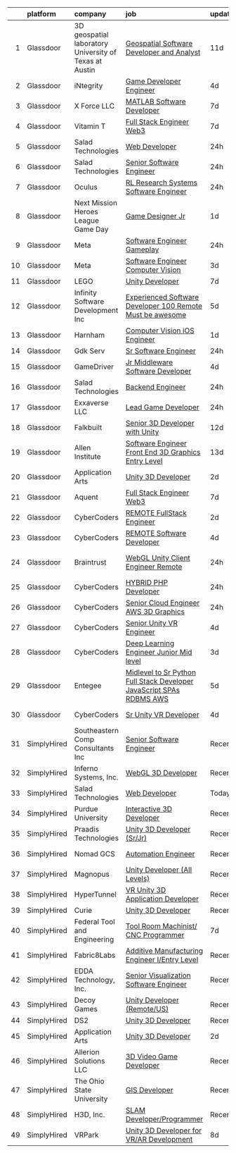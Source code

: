 

|    | platform    | company                                                 | job                                                                                                                                                                                                                                                                                                                                                                                                                                                                                                                                                                                                                                                                                                                                                                                                                                                                                                                                                                                                                                                                                                                                                                                                                                                                                                                                                                                                                                                                                     | update_time   | location           |
|---:|:------------|:--------------------------------------------------------|:----------------------------------------------------------------------------------------------------------------------------------------------------------------------------------------------------------------------------------------------------------------------------------------------------------------------------------------------------------------------------------------------------------------------------------------------------------------------------------------------------------------------------------------------------------------------------------------------------------------------------------------------------------------------------------------------------------------------------------------------------------------------------------------------------------------------------------------------------------------------------------------------------------------------------------------------------------------------------------------------------------------------------------------------------------------------------------------------------------------------------------------------------------------------------------------------------------------------------------------------------------------------------------------------------------------------------------------------------------------------------------------------------------------------------------------------------------------------------------------|:--------------|:-------------------|
|  1 | Glassdoor   | 3D geospatial laboratory  University of Texas at Austin | [Geospatial Software Developer and Analyst](https://www.glassdoor.com/partner/jobListing.htm?pos=128&ao=1136043&s=58&guid=000001835ef75d0198535f8e731269e9&src=GD_JOB_AD&t=SR&vt=w&ea=1&cs=1_87d55236&cb=1663745613464&jobListingId=1008129293721&jrtk=3-0-1gdffena5k25f801-1gdffenaqg2fb800-d2b11dc96444e4e1-)                                                                                                                                                                                                                                                                                                                                                                                                                                                                                                                                                                                                                                                                                                                                                                                                                                                                                                                                                                                                                                                                                                                                                                         | 11d           | Austin, TX         |
|  2 | Glassdoor   | iNtegrity                                               | [Game Developer Engineer](https://www.glassdoor.com/partner/jobListing.htm?pos=108&ao=1110586&s=58&guid=000001835ef75d0198535f8e731269e9&src=GD_JOB_AD&t=SR&vt=w&ea=1&cs=1_e94f850a&cb=1663745613463&jobListingId=1008145873332&cpc=9DC6E4D8324653EE&jrtk=3-0-1gdffena5k25f801-1gdffenaqg2fb800-49c443106c3e012c--6NYlbfkN0C7QpSfatUTTt_pWYjh4fmCixpaZixxEgk6WqG2e9JFSn8PLDX21so4BUVMbM-nBKjmC6IoF58dTff0wYPKbEGY-qRIa4TVxrZEKDCpCNlDFoCckpLj4Xu1bCVcqaisafPJCeJ6Cfh_3B7ETg5KWAKOz0Vhu3tmlT7cFqGqscgEsv5GpRak2BiM-flUD4s9qKSGQSWKd5o_EOsu3qdS6cG_rg_vN5uQcsIRdBCQDVCucGSvJ7Gcd80W2pOSCDlY42spMI0Kb-z2Vcp6T6xRHli8Tu-CzcsXdU4EXOzREYdQ1--I-oWud7iuXALJGAzzRT-EVqtMiSGM6sYIP9iu-m6kNL6IhohARtcjOIWMXuh0FRFYaMYU_isjGrrmjz_dnKX2txMzwYNH9CUi4kCWrVpeTLHd6i9mlxowKwd5uptmxAqsy6qa7qs8APE-DzVGy8G9LfYNVHrJY9VUNrYJWC_sjmEEMHIFjb8QqpAw_vqgXjENk1IVtB9Ka5vztcRWkeT7OXCD-Jno97uAyC-v8OWG)                                                                                                                                                                                                                                                                                                                                                                                                                                                                                                                                                                                                      | 4d            | Las Vegas, NV      |
|  3 | Glassdoor   | X Force  LLC                                            | [MATLAB Software Developer](https://www.glassdoor.com/partner/jobListing.htm?pos=130&ao=1136043&s=58&guid=000001835ef75d0198535f8e731269e9&src=GD_JOB_AD&t=SR&vt=w&ea=1&cs=1_e99b4143&cb=1663745613464&jobListingId=1008137238812&jrtk=3-0-1gdffena5k25f801-1gdffenaqg2fb800-191c330b758c3f4d-)                                                                                                                                                                                                                                                                                                                                                                                                                                                                                                                                                                                                                                                                                                                                                                                                                                                                                                                                                                                                                                                                                                                                                                                         | 7d            | Remote             |
|  4 | Glassdoor   | Vitamin T                                               | [Full Stack Engineer  Web3 ](https://www.glassdoor.com/partner/jobListing.htm?pos=114&ao=1110586&s=58&guid=000001835ef75d0198535f8e731269e9&src=GD_JOB_AD&t=SR&vt=w&cs=1_d717b1bd&cb=1663745613463&jobListingId=1008137628241&cpc=451933188B21919D&jrtk=3-0-1gdffena5k25f801-1gdffenaqg2fb800-58f5e117b1593e47--6NYlbfkN0DMrcEu7yrtATojKJA7cEzGQ3FdRGWLh0CZQInL4ECGI6k5tN82kdM0cJmh4vC7GggYtPqoosLON6Yz-LkM2YJrZGmO7uPx_xjVH5qEMnRq5U3pu-soBAHogBB4d2UoAVMtI76zDJvdqPBqHbR2fEDia-U-nus_IsZL2OB6sKpSd4EkCkL90c6jhN2bn5EzDXEyrHhEJibw1tqAWFUvNxIMKHukXil4XLe6hqWEgMAvjl8XMFPGWe-z_EbWxENL9KWZ5Sl_pPJpvf5IBgtyd2RK2hM2DHSXpiCofqdJjID9-3qUnK-kpfiGpZbfnc_ZsXzIsKkmeBlYuhUDF2YUXB4tsUTsdnPV-lRUSmALc6Uw2f3yNLZmtGn25xgzfvgpOynNInWkqUnwE-pWQ6D9zuZKNs_oMek1TZDwEWOKaqp4mon0w7lryZfKwJjnVqBgNp5CwvXfFIL1Dn6icZBMiaiEwOJzX7X8yjN0OTc05VL8Ttj9KV1kJgXJ)                                                                                                                                                                                                                                                                                                                                                                                                                                                                                                                                                                                                                                        | 7d            | Chicago, IL        |
|  5 | Glassdoor   | Salad Technologies                                      | [Web Developer](https://www.glassdoor.com/partner/jobListing.htm?pos=118&ao=1136043&s=58&guid=000001835ef75d0198535f8e731269e9&src=GD_JOB_AD&t=SR&vt=w&ea=1&cs=1_a066d3ce&cb=1663745613464&jobListingId=1008151289017&jrtk=3-0-1gdffena5k25f801-1gdffenaqg2fb800-544e0ae9f2d9990a-)                                                                                                                                                                                                                                                                                                                                                                                                                                                                                                                                                                                                                                                                                                                                                                                                                                                                                                                                                                                                                                                                                                                                                                                                     | 24h           | Remote             |
|  6 | Glassdoor   | Salad Technologies                                      | [Senior Software Engineer](https://www.glassdoor.com/partner/jobListing.htm?pos=127&ao=1136043&s=58&guid=000001835ef75d0198535f8e731269e9&src=GD_JOB_AD&t=SR&vt=w&ea=1&cs=1_dcf4b175&cb=1663745613464&jobListingId=1008151324941&jrtk=3-0-1gdffena5k25f801-1gdffenaqg2fb800-3c13b60af5465d45-)                                                                                                                                                                                                                                                                                                                                                                                                                                                                                                                                                                                                                                                                                                                                                                                                                                                                                                                                                                                                                                                                                                                                                                                          | 24h           | Remote             |
|  7 | Glassdoor   | Oculus                                                  | [RL Research Systems Software Engineer](https://www.glassdoor.com/partner/jobListing.htm?pos=105&ao=1110586&s=58&guid=000001835ef75d0198535f8e731269e9&src=GD_JOB_AD&t=SR&vt=w&cs=1_261796b9&cb=1663745613462&jobListingId=1008151547033&cpc=9DC6E4D8324653EE&jrtk=3-0-1gdffena5k25f801-1gdffenaqg2fb800-748a78aae6012dbf--6NYlbfkN0DYl4UJW4r1Vl7FEn6T9F-rD9lpC-0oMJVSiWjK_MGUd8e8cHXcpv6KPyjLHZEfqkV_UTA_Y_Gg385BNF6fmx1PrwtuBgT-7T_AXHyitSryOH1tWnyQlXKWWXQE67FZo1onpxkv3_G6DHGD0SPNdv1LCQ4NhVEMHJ62OHK7fhuQYClX5KBcdAYht45wM2u9ymm6gQqi2mCMevwB1L5N853f3puUsJuEYVI8ClY9Fd1Bjc5ESrWnutPNnbV0pR63ZWq1l0IbCSw81jgZRlZo3Gw35m2wfGR4wdutUSHEUgKFar7eHIyrHgfRgU-ySnpikH1cKYnhUseVWunSykLvUY_QXDPF2JQ2uCKzN5X01lUTyMdYRO4ohX3CnI4pcgPgBTKKMnCSu5rzv0Mb-sFIhmoBJDqjUYRKOZ9NrevdMyzEiaGYePZ-iytEY8u_BF27s3LucAguGTX1lvbASVcSlvN5O7357nhsBfebdmkb1FlrIeSIPla50R399LUgmL-EQx_fxzijQH1f6eokXpqhzL0Ce2UNdPkLuZMtxxFsHAN68N4sKXy4bws1S4bVxzWy3x9IRJmbkz4ksBsnaSDStwPeLHs8W67VlLvS2crVzOLyIfq1NUZiMMiaGzaOqykCBNjljVdvUyqXjH1fPEQ0mefxGQjET_6mBBT0w2EgG-bAlGWLwC6JUD47O9YaWfiZNaQfrx7145S7SM9g1_o3-78knqGmNTlLxDqYlIh2019DcVzGc_TEtyoWa4GZZOAQVVjCfbfx_Zten6u_HEqeYNY3yWIXi1xLJpl_5QRPge4oZl70tCgQCI39jnzdwwm6L6TTcL68j1Rjz04AyeFlDVq8PClQZEDoXdrTmyQx2toA_jUm76_nLPkUZEWbus4IK4idXg1YyZRc7dF0vRTMs9L2UKWQxi4BRl6KkbJSTSafgzcFmdvrw4yNXZO4_PNLtQw64T-lvvWRBYQ2RW85ObILTDLKz72RsEG_wp0xdRvp67GAuhXLdaq08tJLfO8mQJNUQKUh_Z9yiy6F1vIEntKc64eTS_onO5fKDlhL5zoT1TokfSJDM75AL3Fshn-UHgguqOvAORO-lA%3D%3D) | 24h           | Redmond, WA        |
|  8 | Glassdoor   | Next Mission   Heroes League Game Day                   | [Game Designer Jr ](https://www.glassdoor.com/partner/jobListing.htm?pos=129&ao=1136043&s=58&guid=000001835ef75d0198535f8e731269e9&src=GD_JOB_AD&t=SR&vt=w&ea=1&cs=1_14f99607&cb=1663745613464&jobListingId=1008149070157&jrtk=3-0-1gdffena5k25f801-1gdffenaqg2fb800-177ccc0c9d5b6d59-)                                                                                                                                                                                                                                                                                                                                                                                                                                                                                                                                                                                                                                                                                                                                                                                                                                                                                                                                                                                                                                                                                                                                                                                                 | 1d            | Salt Lake City, UT |
|  9 | Glassdoor   | Meta                                                    | [Software Engineer   Gameplay](https://www.glassdoor.com/partner/jobListing.htm?pos=103&ao=1110586&s=58&guid=000001835ef75d0198535f8e731269e9&src=GD_JOB_AD&t=SR&vt=w&cs=1_8518bb8d&cb=1663745613462&jobListingId=1008150334572&cpc=1FDE87803EF93CD3&jrtk=3-0-1gdffena5k25f801-1gdffenaqg2fb800-3e357fc249b5054e--6NYlbfkN0DYl4UJW4r1Vl7FEn6T9F-rD9lpC-0oMJVSiWjK_MGUd8e8cHXcpv6KPyjLHZEfqkX-cYMLEwoKO_lN1virRoUXLtoDS01yM30QqKyXwKNVUFxFu6gY9cfH6tnd0LfEbe7zsG6qk8VqjdKUoXLDY5q4rY6KKoL4YgPE_XdhLhuO3YQLEBdQEdvggb416gAUrNk7HshvNUWcCxZkaqS1rdMOBhaZR0DPQcq-EnFNLcQYSUw95HI9LOTXAyrut9HynwF_fU6WKcg_HUEyk6LHdgH5C265YjwUpTW3ozD_9DEUaWEVyObVC5JLqDO9Cnj_iSxG9hkX03Wu2mHYmqrvJlxNmqZcgox7e3B1iI5zlQY01gyLnrHGBAoHzXnduTPTD4UYflo7AKbjIxT8ImxkoQXSD8Qrq5TkVCh5T1FHfPhQqwN-xi8XCC4sJRSxSWLYJMTjBqF1QMHnNPTGF5DwGGPXDcJepk2hLpNam47UqYknB3iWjom5bQ6H2rwneeHOr5zhZOFCLyceFhrL6r5LCHjZT5ZRXudzgvq0-WrhEneJTJ3q3GYftGhL8ZPiS6Z22oq_oKWKFtPzjCmMXC068wzbr_i8kbal4EbiMZDw0mFh0-NY8TkdG0akPDU7iK3w2UsxsBHEsWKa5aiNtU1rAjCctSeTgb4QCRVdliv9iBvFrWdACpkx-9sV48tMIPro4AEYNIjTKzF3EL9pfYJLGssdhFRxYuttRls4HETO29SyNYZ0i2AtXFSIQvhIMbDlHFFwAKHzjThEYm2VpLHejFaTD0K4CSMcjD203sQX-5bHxlDxyvF5VkWG4s_zGd7pJNihXlfbjznanrEmi4_2TcV8IaOfaq1b2O6Jhhts4d554ZCEj9XPpzYGEJZvbgiHjsdD96zqn9XIEn9z5ParIQTTOZxixrqNWjCttcA8QNPqAZZ_ig6spzBHJdn0LquZFmi5QIK534Jy2e6FEMu_tFiXufeT58pUwtGcbqTohaNFbwja9m2TimMruc76XGxsrTT3k8dP7mp2-ES9zUenC3vzQ3af1ZcOCsv25sEGd21tFZQQQKNJ24OjtnRKjQSGJPRWl-fyfszCMg%3D%3D)          | 24h           | Bellevue, WA       |
| 10 | Glassdoor   | Meta                                                    | [Software Engineer  Computer Vision](https://www.glassdoor.com/partner/jobListing.htm?pos=104&ao=1110586&s=58&guid=000001835ef75d0198535f8e731269e9&src=GD_JOB_AD&t=SR&vt=w&cs=1_20d07dec&cb=1663745613462&jobListingId=1008146626882&cpc=444700D72F2ECBCE&jrtk=3-0-1gdffena5k25f801-1gdffenaqg2fb800-e137b36b27373714--6NYlbfkN0DYl4UJW4r1Vl7FEn6T9F-rD9lpC-0oMJVSiWjK_MGUd8e8cHXcpv6KPyjLHZEfqkVQyaynndbu6oBogF2qdHNED4pb8YPIBYSqw9zMaV3t0RGilMC36fkIXWV7OM_hhJNvqQkOufF6lY2LSj3xu0vxMFDnAJi_mku9PaI92zwQOxDU06oxNizZBSNOp2t49w6r_Ee2o3e77f75rcaXCeZ-cRK0b0kwYASJT0w6p71c0ZLjiaBqYZg7rCEWD9zs5PISUAdqMwkIkDWtHG3LEEodxJZYbZN070hFp92rPnEa3-IJWDAw_8hz6Hr15TEIYRUcVBbjwtjF0t9vi63FYQwVGCsCUziEIO1dTUCTD2jd9Xd3Vg_-g_p1gsye1jQsDfv2r9piOUfBp9oRXVQJDIMzsVvlymXst-gPK0kGuoUsvzYWXDXtXGX4qz7VALzVLkFkni2tjCHZrELUO7Odolgy7LSuM7TkFUw-EL4k0FbMlCc0eIW5JoCaJkqMWIxgIZrxP2aNS1js5H1Wop1SHjBOYrXKrBXNi5FPf7zZnDj9RNy8IrDy4eSs7TQI-2J-f0nAV9dyiga1rfnn_fT0Tv3UIQGK-wdqSBJ_Kq9M9Ti3zcd2hz0b52r-0j3W67CAs9-0pq88MIud_zbqxTgSZbFelB0aVzV8BdFDNIuvVHCgzfuD9i7D8_DdG1YY0L1ZalrXast1GtQ3U8G_wqUVzJwqG4f2WC6tNk7cqdjcBMvGxBXRY3q860ag2rEAsdKLIg9Cy_OFmqaBH8qGMbzAcK9J2J2jXjZLzcrs06u9Bi6UvuIvyPImSdFTlvoVOTPAFtYY6xNFjlADhFh53F-bCLEV3D7cuxhBcvz-h5WQtyjAeQFFSkjBnSVM8URvKtMsoEsvIFlLikDyLR90L4JvwhyCvJ6HmTlcYeI0ecnlqd9PM-jQCQG7hLK9X3AP8e6AzDMLlFHP9ZsYPdRkotP2Tra5BRRFIwWQ9pvwZwdZ-fAktf6XgUipV5UrPeFCdVJxd_-VlAYHuWO7JaaqhlaTX0dxikoWYiFjoF2t01jnCWYG86PmZGiS6W2PY44Sl1S7zfb-ywm4ok3RWQ%3D%3D)    | 3d            | Redmond, WA        |
| 11 | Glassdoor   | LEGO                                                    | [Unity Developer](https://www.glassdoor.com/partner/jobListing.htm?pos=121&ao=1136043&s=58&guid=000001835ef75d0198535f8e731269e9&src=GD_JOB_AD&t=SR&vt=w&cs=1_dd3e6241&cb=1663745613464&jobListingId=1008137808602&jrtk=3-0-1gdffena5k25f801-1gdffenaqg2fb800-660576d780ede973-)                                                                                                                                                                                                                                                                                                                                                                                                                                                                                                                                                                                                                                                                                                                                                                                                                                                                                                                                                                                                                                                                                                                                                                                                        | 7d            | Irvine, CA         |
| 12 | Glassdoor   | Infinity Software Development  Inc                      | [Experienced Software Developer 100  Remote Must be awesome ](https://www.glassdoor.com/partner/jobListing.htm?pos=101&ao=1110586&s=58&guid=000001835ef75d0198535f8e731269e9&src=GD_JOB_AD&t=SR&vt=w&ea=1&cs=1_62ae52e5&cb=1663745613462&jobListingId=1008142203184&cpc=F7A2269C793D5877&jrtk=3-0-1gdffena5k25f801-1gdffenaqg2fb800-c2662f3580b3026f--6NYlbfkN0DXKDYI_yepg0NlIxbNRNpLYk6-xAUlLi5O8UrMeMQSh_IFDagjIe2h564jAe78WrENS63JURdK2s8_vVnhL1GuKPnvrGb3aePOdt0EYUfhx2tUnm99kJAPhHxsl7JA3kX2M0sMR_LkDnnlnqHibMn237VZ45admLPFZt_B4D0q1WSyEFfCq4KbrIfc2gGyPfn3fgKZjPKOTGnrHm43NuLYgMPZFkfnzCFpvDeSK6t18mKorm2LXwLjxD4dAHqRDMTZ-rMgx9zdEwUcm-6-PjlyyDIdkRTeouh-ANl0B15D_jQEnxGI4zoNciJaGFYGQOcvhYGjoIzpHWhhvmdGdQzMkeJ-gXaTAKj8RWM4u6W_G47BAJVNqKvgG0zN9Cnzo1WfLDhipH8G8hoXo_heADHiol-1r4MvTk4jdu14JJH95BWZGsXCJRLm4OW-mnGAgS53W1xEsHIeNP9pyOHGvJumDK2PZRVzeiFvbuyzYNZzAGWXx2YZ8R5asu5tIvS2esb7SmrrMCu02wwpL9bIE_CGXU_iyE5otoxJbZ5agR1vwHoG7_OkdQ1ls__ZsHXhjo8%3D)                                                                                                                                                                                                                                                                                                                                                                                                                                                                                                                    | 5d            | Remote             |
| 13 | Glassdoor   | Harnham                                                 | [Computer Vision   iOS Engineer](https://www.glassdoor.com/partner/jobListing.htm?pos=117&ao=1110586&s=58&guid=000001835ef75d0198535f8e731269e9&src=GD_JOB_AD&t=SR&vt=w&ea=1&cs=1_86349e4b&cb=1663745613464&jobListingId=1008149041196&cpc=3BA4CE39D5B5DEF5&jrtk=3-0-1gdffena5k25f801-1gdffenaqg2fb800-19cc6b9d5d108129--6NYlbfkN0ARICpNo1DhGqfodICOss3ZS6QdhS5AHh5hrs_CHOPYq4BHZ-NWbK_G2I-30mX4efKPGV-Nt4V8MuKzHh30lgUxtINTyS4VIzeFwKOrmqgfc1RnxhNyg1zmZLn1m2OEI6g5EuZpA4EwHT5wK5cMe8687QZZkKh18parWXC30yvaszSQcZH6mBmjXrA23NvlZ9PswIxC-eFV-qV6DCHKox3Te7vm615za89XY9DBdPbHWBJnTUheZgbgi1pg5e07yFVfauH9ZqVskyNRftF62ZEQZTLfwftgcBAzTc26FOeKQV9lTfOSZeujhI5Rpi0PvHUuFvMQulwsulD7j20NFN7g9hSjzyB54P7rylQXXbjik39rK8uOp9nktrNkkMCh2pMZ5LnNViPhu23-X_0j4bzFi9D8TH_IYOdRT3-R3n4FcYS5y4ITPwf11u_BtPxgHIj3nPnn44aNodgXjFX5K9bMdwAvnfL-a_yt58cB-z4ux7CD3ieqkeOmP7c8VLGP0iwRyNWu_mJX0nVS1IsJtvR0Lge-j88EeitAXb8SrKl0_1P0RDVjSASvSXYV__XZ6wD1BzNTNsO-kT7uMvZ23sGu11yuwRp_HOithYJ_03lIy38Suqj0gyi8GDv2UCmk5qQ6gY79Jryf3y9rX_fwmk5lX3855o5VW7_UCyKUX-Pdyw%3D%3D)                                                                                                                                                                                                                                                                                                                                                                                                                                   | 1d            | New York, NY       |
| 14 | Glassdoor   | Gdk Serv                                                | [Sr  Software Engineer](https://www.glassdoor.com/partner/jobListing.htm?pos=122&ao=1136043&s=58&guid=000001835ef75d0198535f8e731269e9&src=GD_JOB_AD&t=SR&vt=w&ea=1&cs=1_a7817d52&cb=1663745613464&jobListingId=1008150939610&jrtk=3-0-1gdffena5k25f801-1gdffenaqg2fb800-4d1e69dce1aac254-)                                                                                                                                                                                                                                                                                                                                                                                                                                                                                                                                                                                                                                                                                                                                                                                                                                                                                                                                                                                                                                                                                                                                                                                             | 24h           | Remote             |
| 15 | Glassdoor   | GameDriver                                              | [Jr  Middleware Software Developer](https://www.glassdoor.com/partner/jobListing.htm?pos=126&ao=1136043&s=58&guid=000001835ef75d0198535f8e731269e9&src=GD_JOB_AD&t=SR&vt=w&ea=1&cs=1_32d7be98&cb=1663745613464&jobListingId=1008145078005&jrtk=3-0-1gdffena5k25f801-1gdffenaqg2fb800-29a5dff4d5e5cdee-)                                                                                                                                                                                                                                                                                                                                                                                                                                                                                                                                                                                                                                                                                                                                                                                                                                                                                                                                                                                                                                                                                                                                                                                 | 4d            | Remote             |
| 16 | Glassdoor   | Salad Technologies                                      | [Backend Engineer](https://www.glassdoor.com/partner/jobListing.htm?pos=120&ao=1136043&s=58&guid=000001835ef75d0198535f8e731269e9&src=GD_JOB_AD&t=SR&vt=w&ea=1&cs=1_b24bc18b&cb=1663745613464&jobListingId=1008151296955&jrtk=3-0-1gdffena5k25f801-1gdffenaqg2fb800-448d106b2d492277-)                                                                                                                                                                                                                                                                                                                                                                                                                                                                                                                                                                                                                                                                                                                                                                                                                                                                                                                                                                                                                                                                                                                                                                                                  | 24h           | Remote             |
| 17 | Glassdoor   | Exxaverse LLC                                           | [Lead Game Developer](https://www.glassdoor.com/partner/jobListing.htm?pos=125&ao=1136043&s=58&guid=000001835ef75d0198535f8e731269e9&src=GD_JOB_AD&t=SR&vt=w&ea=1&cs=1_d56baf60&cb=1663745613464&jobListingId=1008151495989&jrtk=3-0-1gdffena5k25f801-1gdffenaqg2fb800-4d133756c5350c88-)                                                                                                                                                                                                                                                                                                                                                                                                                                                                                                                                                                                                                                                                                                                                                                                                                                                                                                                                                                                                                                                                                                                                                                                               | 24h           | Remote             |
| 18 | Glassdoor   | Falkbuilt                                               | [Senior 3D Developer with Unity](https://www.glassdoor.com/partner/jobListing.htm?pos=102&ao=1110586&s=58&guid=000001835ef75d0198535f8e731269e9&src=GD_JOB_AD&t=SR&vt=w&ea=1&cs=1_cbdc535c&cb=1663745613462&jobListingId=1008126825583&cpc=BA15C3E50D27FFE8&jrtk=3-0-1gdffena5k25f801-1gdffenaqg2fb800-ab5be9727771af57--6NYlbfkN0DQqplsDkfFSnxnGa5ea72jBVVYzNJeO-C3sXv1ec02dIwVTRMXkoow88mCOYebokBaeJkBuaNx0oN1DZKyDKdmWUNsBZUY5NzdyiLm0R2tXUgoXIwvrehBuOe2RJgWSqhMjGIs7r8M8e0hrCD7lTEN7Q2cZ55k_uM4IAF8OA4jvgoNiWD1_Dq9kysLc3t2tZkcbtwQhPWCToyU3sH3xelT9QnCzaj07kJbLZ1JKKM_3f0SXakS5ymX_eQQg4ROytwJ1LPIrWcITVIteHfjTsMTgwnpJyTf71VfUKvyRtuPmXCWvA9FjyaCAlVlmFe_prxG85HZ6eGY3M22706lLKP99BmyrFpXI-w7Ttp3rKLpPkeosztF6yFMKmkr7Fz_s4Dii_M6qapE3Ix8IjEt0robohMAoNzNh4nnypOzZIy0Ko90k0VJ1myh1u1wVB9WsN_4BDVUttce-GaZpCI0lx6pgLR4ExfuENPa82vR5Oz7x5TB19_XWxCqhBBO25jwGxgVMHBjcOEVow%3D%3D)                                                                                                                                                                                                                                                                                                                                                                                                                                                                                                                                                                                                   | 12d           | Remote             |
| 19 | Glassdoor   | Allen Institute                                         | [Software Engineer Front End   3D Graphics  Entry Level](https://www.glassdoor.com/partner/jobListing.htm?pos=123&ao=1136043&s=58&guid=000001835ef75d0198535f8e731269e9&src=GD_JOB_AD&t=SR&vt=w&ea=1&cs=1_802931fe&cb=1663745613464&jobListingId=1008124239711&jrtk=3-0-1gdffena5k25f801-1gdffenaqg2fb800-569bdf05e16fe674-)                                                                                                                                                                                                                                                                                                                                                                                                                                                                                                                                                                                                                                                                                                                                                                                                                                                                                                                                                                                                                                                                                                                                                            | 13d           | Seattle, WA        |
| 20 | Glassdoor   | Application Arts                                        | [Unity 3D Developer](https://www.glassdoor.com/partner/jobListing.htm?pos=119&ao=1136043&s=58&guid=000001835ef75d0198535f8e731269e9&src=GD_JOB_AD&t=SR&vt=w&cs=1_4b109edd&cb=1663745613464&jobListingId=1008148200696&jrtk=3-0-1gdffena5k25f801-1gdffenaqg2fb800-702106af31a5d4c4-)                                                                                                                                                                                                                                                                                                                                                                                                                                                                                                                                                                                                                                                                                                                                                                                                                                                                                                                                                                                                                                                                                                                                                                                                     | 2d            | Frisco, TX         |
| 21 | Glassdoor   | Aquent                                                  | [Full Stack Engineer  Web3 ](https://www.glassdoor.com/partner/jobListing.htm?pos=115&ao=1110586&s=58&guid=000001835ef75d0198535f8e731269e9&src=GD_JOB_AD&t=SR&vt=w&cs=1_581648b7&cb=1663745613463&jobListingId=1008137701806&cpc=9908D8D4413DBB8A&jrtk=3-0-1gdffena5k25f801-1gdffenaqg2fb800-31ebadef061d3c22--6NYlbfkN0DMrcEu7yrtATojKJA7cEzGQ3FdRGWLh0CZQInL4ECGI9gD0Wolx9R2v-Aex0-GK076c00HOrSO4rCBzD-MI7otVVV5-S79F-VZwjf_puOXdf5auxOXOe1LvogrVYrQhY1_VeRxyWBMr_xzeW4v3QyEpZE_qwP69LKHx6xBmzHG7a_mk9CMi8NqA7Y2mNsBGa7IMK_MmvnfmqwpCoLbYXQfqwe8397h59blhIgOnMeEj1slamRDDBojl6xDL3bguQVv1zVTy41ADW25ubzvvEUNqcwX6wdhfoenCTv8a-RIkAI8lcvIIcq-zq2cG40GlbblEZTF6kDnsBEcuyGDk5gwjX2xhY9IOPHUJqfWHasiP9Z9-eze8LNgPplt0hFoG6Ca-9p7LzUEBDfKleutK8oucd5v8366csdQ6kMvZhttD2cjDYh0EHr6TEaloVBzkOJXF4Dndnhkbw%3D%3D)                                                                                                                                                                                                                                                                                                                                                                                                                                                                                                                                                                                                                                                                            | 7d            | Chicago, IL        |
| 22 | Glassdoor   | CyberCoders                                             | [REMOTE FullStack Engineer](https://www.glassdoor.com/partner/jobListing.htm?pos=106&ao=1110586&s=58&guid=000001835ef75d0198535f8e731269e9&src=GD_JOB_AD&t=SR&vt=w&ea=1&cs=1_222bb6be&cb=1663745613463&jobListingId=1008147801912&cpc=F4EED0218A761C36&jrtk=3-0-1gdffena5k25f801-1gdffenaqg2fb800-318174bfc070c7d8--6NYlbfkN0CpFJQzrgRR8WqXWK1qKKEqALWJw739KlKqr2H-MSI4eoBlI4EFrmor2FYZMP3muM1IeSMtQn4FAw8km0205BFH2_FYfDMUXFZZrFt6eOUBLbVAF6O1tReOFgSefvd3EP6yaKY508QjKTJaJE5CiUryiQNsKw0JExbYH5-GECcPu9XrmWEZM-h2pV5mF218fPXbyMFwzuiV3RhJ5D8Z8yUR3E5sDQ1xI_OAOIf3pFCJkkvknM1NxN9Vgs4izmcmSxvb52aYe-geG7wEb-hrvHrytuDnKX2IWYAs2IJ_hWSNxq4BLgozsj-sV0vRjxupbf2HCE4MuBlpWoE42RQFlX6dhYUh2FtdFJ6j426szmDmLWT-L1vHxf51c5_2DbnPDlgrrnZ0nTbyyooW92wQ7SqMo5CoYkRRw2IHOjfFDPz5mj51tnwzHAu_igWNvi2n9PJzhp395bTOU6GwFWriLpEoPvBx9eLCH9I_jg2KHZpGuPF_XVrkJ96gEQi8D8I6dDg8PdecUefSPzJTJyI7hjuAf760KU_mlkxmjP06Bulh5IEFuiCfEwmYykSBBN2Q0dW8gFkxfhyimGSi0nhh5p1dVczsQ1OdhR4cHo_B80DIoYXHGbm8fjRiEcVVTIUVsgGgq_PXteOTMweiCh1nqgVCOZSNRMpgdqbUqBWEv7EiX7jMq3WHO8gZMx0pATPUzgHjoWR_xVDy3JTLSgHqOkLUDMjGkRhbgOK5ZW9OptjU1aTLN-IEZknhhaydss_7OIcZH0J6NZLnOjbDKs8o8Cpt12IfDVgLNP0i-OzjY6eyXBRh5O4EuvfHBrlsmgHfgwQ-mZbX9p-ubL83N2Lqr3n7nlChHpXmJEclOBsjXqT9_DAvcag_4HLLOFRFr04ttMip5R-0wlNK5lyiJzhucdi8vP5t49IxtiOMFbtCXqKe6N3-hX9rareJ8JLb9hEnotrnFKRpJn6rzmah-11ZIzBJG2Ep2cjxAznPm6W9Fdqtwd1l5IBxzLFrSWqQNFI48W9W9OgYB3do8Q%3D%3D)                                                                        | 2d            | Denver, CO         |
| 23 | Glassdoor   | CyberCoders                                             | [REMOTE Software Developer](https://www.glassdoor.com/partner/jobListing.htm?pos=107&ao=1110586&s=58&guid=000001835ef75d0198535f8e731269e9&src=GD_JOB_AD&t=SR&vt=w&ea=1&cs=1_961b486f&cb=1663745613462&jobListingId=1008146012447&cpc=47CFDC01B3F81FAC&jrtk=3-0-1gdffena5k25f801-1gdffenaqg2fb800-6ad246ee623aff3a--6NYlbfkN0CpFJQzrgRR8WqXWK1qKKEqALWJw739KlKqr2H-MSI4eoBlI4EFrmor2FYZMP3muM0tqmUw6C3hYFfjJIgbEHWYdXVznwtrRwh0-o7W4xnwXuk5R6lGOaSwaSfWQkjlJUWi-g3mh1M6eBEUwYumcKQZbN3sggbJtYV6NwTLneawT6uVl4oF72LBvfMNdNFNIsoQVslPXUI7_AmZKRgbH9d9IJDzvYmCk7xKgUZHC96t8BQlRBfsH2n7GRvufSmiSKr0nYzZS9rW99BWXrr2D6SxGrQu7sVAz5f5OoaVPyu0cowbxGZiD3kk0-wkqwwXASCchTFgy8Fi4MzDyRxTgjSjjxAE0UK1grVXXEbwgh2t4hPGvSpjChKkRIlhApWmQxurUFqdoKhCA9-fgsBt3j8NDg0VGN8Duu4O_arvVEVOKyy3zNT8Ad-J9RZkNK3twxzWvXM-A8wJ0g7HSKArjHKwczunHqQR9ZdxpXAj28F4-mSGBuvURKhRPm8MwbM44-Sa-aDUeXiie__0guQQrOoglbQZvGvYKVlCDQQs6q25QEgU_ekNab7OYA-EoGVzVDOrsggeWWNMsvqmk37ACYNnfSWz2nDFjnK6G15HF0G2L6n_HVRgR2JU06_Cx5mO4DltFUwORVJ1QhmmCGrwAorB9hp2WNi4fl04scI5BmGPhpoNvW1fJOZSjUmbfm5iDUYeubDSBHOIgRGScbGfsr2zLdYThgHwhcSpvyv6vlqt3cCM01VF_kSeDC50r7b2uyVUmh2Ih37bUMZA6uVqsHRS3BcIzmSWcnup63XfLPLdNpxHvdjqZ5nVZKwnNJGi7O7UCAucCcxCPypDiMk--bdGGQKVLqiG_QyP9vjuXgwGGX56oiF_W3EDN_jT1M0XqjC0MQllWI_nltnlpyvzDGkFK6dZDYvATm2qqswaZKH_WlrAwhy16jVsP4vHtSRPDyv5rrHhYNeZZWlMCjIFgt4hBzh_-0pRrgUg0i-F5PftW47_r-Hld8bd9Z-pIxEbxFBH8PJRZoD77w%3D%3D)                                                                        | 4d            | Tampa, FL          |
| 24 | Glassdoor   | Braintrust                                              | [WebGL Unity Client Engineer  Remote ](https://www.glassdoor.com/partner/jobListing.htm?pos=124&ao=1136043&s=58&guid=000001835ef75d0198535f8e731269e9&src=GD_JOB_AD&t=SR&vt=w&cs=1_f865f833&cb=1663745613464&jobListingId=1008151814079&jrtk=3-0-1gdffena5k25f801-1gdffenaqg2fb800-830c3429f8ce793e-)                                                                                                                                                                                                                                                                                                                                                                                                                                                                                                                                                                                                                                                                                                                                                                                                                                                                                                                                                                                                                                                                                                                                                                                   | 24h           | San Francisco, CA  |
| 25 | Glassdoor   | CyberCoders                                             | [HYBRID PHP Developer](https://www.glassdoor.com/partner/jobListing.htm?pos=111&ao=1110586&s=58&guid=000001835ef75d0198535f8e731269e9&src=GD_JOB_AD&t=SR&vt=w&ea=1&cs=1_c5c3a561&cb=1663745613463&jobListingId=1008152464525&cpc=FB7E4A1762AE5BEC&jrtk=3-0-1gdffena5k25f801-1gdffenaqg2fb800-e58ef9e74f2b6eb8--6NYlbfkN0CpFJQzrgRR8WqXWK1qKKEqALWJw739KlKqr2H-MSI4eoBlI4EFrmor2FYZMP3muM3oVLaOs4f3sHMGuyFQW2wNOvomGIeThIPV1z0PFQKwrrORvXODoDD9_mtlIC30A-GhIuqd_lKlttUAXKCNOXpwgiIOUINnVxV76WDfmjp9i2c6yewPAasuVTGezkfsfUBa_75no_x_dG4lfrkQ0svxFH9iCwY1_mw7HrCiA59d3zN6046l5UEkQ4M9raC7y7eXj3k2Lx-DSJRd7F1cjhY72s3J1AkqnSi6_2zYL3_6eI-9trEKkb37OQkMNvg9pSy3chtImoXRY0SAN5wZZ_8N-GEL91Kh85c0oGwPyefY7noNVyf7ae-Wr5rzCKDbwNkrVjSy--HxKX2M2XARYQM0vIDxslRU0NgxmqnK1DyK5FgRE_uYH7JkJ9zcwz3U5vNH6pQrqGoq5ragj56KlFXEDYxntHYqR9_KNnIZxbg33Q4I6uCQL6pzajkIdYflYVGy6pkuN5Dw_Lq7tzl4Zf2Inm5o7ZF8xh1F5OimYsnrngmF4wxFLmp2I2XG9Jl7g3H54xs4vPx1qJRI8Xh6YttUYxIKUkpeME2ucxRU9VPIuUXWkArqUU2WjNNhkoWRdw71dZXLqKvy31wMD8T234S5YIi2ugWV2Voed76DkUoyJC0jhzgxww4p1sHo6PtHOr2gowBXiW_fx6xDf8mft-1VgEgHakcCIn5Btt9YR1p3TbIEWtMDCSDTYVH7Wl8WlDol-tNVS9fmo9Nucdr6y8SInA3fHSTt3v2ulAwwzGky13z4Nzc-uprQ4CpgBLLeqOFxT_GVv358Z1NrA1Y6UYhxyeo_897jDs4DxRrNeDp8amn3VQXzCEXFA6qxYXRrvN-JhIzIz6zIMwzbViTj9V-TfmlwONrQy4JIIO75of4hVDTxkIoRPMKy1Mm0Krocdz_lZMzZqCip6zTDKElFXqQtgIiSlsrm7egHsAMra6aPfMNuiqC8R8TA)                                                                                                         | 24h           | Cincinnati, OH     |
| 26 | Glassdoor   | CyberCoders                                             | [Senior Cloud Engineer   AWS  3D Graphics](https://www.glassdoor.com/partner/jobListing.htm?pos=112&ao=1110586&s=58&guid=000001835ef75d0198535f8e731269e9&src=GD_JOB_AD&t=SR&vt=w&ea=1&cs=1_fe21bec1&cb=1663745613463&jobListingId=1008152465183&cpc=F4EED0218A761C36&jrtk=3-0-1gdffena5k25f801-1gdffenaqg2fb800-7bf0d62488901200--6NYlbfkN0CpFJQzrgRR8WqXWK1qKKEqALWJw739KlKqr2H-MSI4eoBlI4EFrmor2FYZMP3muM3oVLaOs4f3sIDywtifmvE3Ft6fx4z8HwaB6rlhLwZQHZn_avi3GWKCNj-Z8KfLiN8qBHNHT6cv95cUBrw8tEmOzoWQ4LpH22pKQiE78rzTw1UYNrX1eEKvJZniVsN9I5tZgC2nzf-ecLNgzUmP72iU74ZayaQcsk4qHya9KCasWdSoa4igyF3PGdzpPnAFTeEpNC5chKYzgmdp08O-i73QuQpaYj2JG8ztdmCP61PfG2E2k7aHUP0ZT3-U1CJRAB8O31TqqFMYFVbjh5q3TmTSCOLLPtxBXe3HrQ2qjW3qFCa2YcKR0YuN0npADx9HgYm6md227E1_Ikx7hHeQN1fgsBhKMm-TavDO5wApSukaJtBjeRCag95IrsxeuChU9-E0OoxwvN1VetLtnS8hYE2llsEe1IoWepnFkCShFORYbmPO-5tbpYE56-H1QOmNDFqdxTrYWNlnQfx4W5j4TDWHAp0D0pctXZwJ7pdBhuW5PTmF3NCTGTCnL2HWLqzj3OcAI0pyqxjRdxCoarJP7rp2orubVJMCTYo7M-aBiLeScAULaFGcw7Jdox-FP7mhc1-BfGwD7NUMgI4ALo45KDakxxVzvnuPHY6wNsLC5iFoFCN4h6RurpDezFExnNDAra5PlVYm20LyQZhK8qhyZlIkMSmkMdMZepgY1Fu1p69zyfMsXC80YroezrrXmwhDzD84Mmfway8ZKkach3N-dRjK4vkELvHA86_BpLO2eXLMhmlwhzn-8aoZjWZbpJzqSJKmuXOSXyrBlgi1vHcPLkJKj_6CQe45BxzV_BmAi-RHK15e_8jx6iY_1eIZZIkA9bLG4LC-zt6IAi_4FWHKXL0_z2BjAKxIYWSxY1DGfvmMrRMiE1jTGGZIYnrj5lwvahSuZqGEuIMr9Jc6d9OowLnEjoaCnLxjZlUWde6eV0OnBETpIgXn2dUtiqOROi0QMW7GOVlWFGQ6vA%3D%3D)                                                         | 24h           | Charlotte, NC      |
| 27 | Glassdoor   | CyberCoders                                             | [Senior Unity VR Engineer](https://www.glassdoor.com/partner/jobListing.htm?pos=113&ao=1110586&s=58&guid=000001835ef75d0198535f8e731269e9&src=GD_JOB_AD&t=SR&vt=w&ea=1&cs=1_07f45c59&cb=1663745613463&jobListingId=1008146012970&cpc=47CFDC01B3F81FAC&jrtk=3-0-1gdffena5k25f801-1gdffenaqg2fb800-d4008334753d8c22--6NYlbfkN0CpFJQzrgRR8WqXWK1qKKEqALWJw739KlKqr2H-MSI4eoBlI4EFrmor2FYZMP3muM0tqmUw6C3hYGfgOFFUkTEbfUq2jiqCh5bGEYU10UwOJwCfNuJlg_5JtPcwAl4dbQsldoeXp6Q-1XIqGC_qqTB_CfpbksQWMnhXw3TkVz4b1lwk5bumfC_ofMY1LbE4GfMIpcajvd9zJbOS_e91Jq1pOPEaFj7xBMDAp1_e7FmcqW0fn-7cqj7P4FHK21WJM8Q1U5HgxsnirA5ZbJTEZ5n7r-hOrvEbZQZK_ZoXc-C24MP0gD24ug6_wn7pgVuR41AAfS553uCgH3x6Euv9_5xhNzxR3hYrst_rL0OacJrt6HjXUhXaESdk1TpY3FL-CKTf-TEHe5MuSw7AHXG97kRPmZIAPYGEGPhcynR_vAyFX8XP8YIBbLz-jZ_MgcVVYTupcmmd-bCYt72HNUgmBw0_Ow7GgsSMJvU0W48bXdXZiRgA96mkgqfMZJBeSTmJ1x_iLKzhJTF7Tv4qAtHqwCH4UMrj-q1Z2esbASFcvf8bDHXdC5nBiPpobi9tLhyRpVqxeAW4BhKKTw0FpnVsJ2mttKVjaAuAvIfYABsjRKAWa-Vcq_UIhLRBInUY9FG1y7TugqD4cqj2NO5kFLjGDL7C7V4FikNkokU6TuPcp3tI1Ggh7h65vKhcrC0MFuDprrYWBbFw3JUfM3c_I-zYy5v6Q1sf95ZvhfdzwiRaQiGAyir3TeERGUfjb5wvwzz4SRlrjvSsV3AiBQhOxgRz2lVVcwRnFsTzdW1CcVWmzzy5QutRtc42wF3rQOHbTk2KZ7hJnXwUh5xfR_1yMLw6JxqEhiBBqYye5JiEt7a5AY1os_ZHlT0uI1waWJEta_Xd24wuszBjn1qGvFBdhcKlV598lOJliyRfp66bpeQybXN2Aar2bh7fC0kySQAx02c-o8m02Y4_HBhL0ccKAvZt42h1bJtcxT739wvD6f6ChADVW_kcIxDH9NpQ)                                                                                                     | 4d            | Mountain View, CA  |
| 28 | Glassdoor   | CyberCoders                                             | [Deep Learning Engineer  Junior   Mid level ](https://www.glassdoor.com/partner/jobListing.htm?pos=109&ao=1110586&s=58&guid=000001835ef75d0198535f8e731269e9&src=GD_JOB_AD&t=SR&vt=w&ea=1&cs=1_330be25d&cb=1663745613463&jobListingId=1008146723639&cpc=F4EED0218A761C36&jrtk=3-0-1gdffena5k25f801-1gdffenaqg2fb800-4b24b22989e54343--6NYlbfkN0CpFJQzrgRR8WqXWK1qKKEqALWJw739KlKqr2H-MSI4eoBlI4EFrmor2FYZMP3muM3kmBJ_hE_tStfJn4lDV19wokwxsbEAzSTcYFEmtajfww-r9z6O1RZlE_XNzDJYdjKpZgLhbg9SvPAVcOPfO3WB0gWPMxjXusc6S89WOCQmv7rfGS-Cfn9Dj-QzyCQqO2w2VaBNubgG6Pz-zP7eZxLAtA1usKCZbXgNTGAk75hSRpNe-yfjxorUN6MmJXcYUaer2tgUgTx7mBAHsbmii49oOris9RE2ibrxTuhpHfLmMfbULmoLCXTrR-rwbt4Zb7hBauewYV2aET5unvowd5BC9RPBFUVgimmE_BY8ONoKN0PCkH01PoPQhrbbKb6r32iJdfk6lFucbQR90Hns35Tuw_rQVUZj2o0At0DWOXHHxjJWRhu4L3GIeVmP4yK-zo-qfeqcyN9xcB349yyZA8qmHBgKah699n_1L7VKeGgrOprUNPNVc5RyyZcylMmEmN_t-OfMRu-oC6nwXJPukBNQFYOvr6FH5yylTRtJ8iX4dPxjSSX0amYkHQcCqtzsHQ2ZmTW6tcBWXpItqIjFBKma-0Vvz5hzHrTiKLptXUd2Q58s2jkSGOPCQQ882z3dYQB7euLxddOJDL2T3FlCmuXfswqGVKByPZnISzn3l2JUY1Mv6nhs1nUdhyjwBeLL0_t99YenvDBNi5i7Zz8XlLIH6VeyM5Dy7adgT2rhjwNI2kIX61lh32o74QaclUNoEFr0eAB3Qg87b9KR8WqHzWeXuS-67efSw3WXp-gWDWbrhlp3394J6MUdt5Cfq2xfjJRdOHMogOjPqevcKDB_1qDA2sCfVS_Y1aElw56TFyfGtrHewq5lok9M6-9BDHjo_DaQjopvClzbDHCgYEuy4GeNHOImAEJX5CrpvicQ57WWCNWAhKIevJ6qTUOt87pPFlbr7thf0onntyvbvQAp5_5l66ecro191okoVcVVNwNvIY_pazokovuR)                                                                                  | 3d            | San Diego, CA      |
| 29 | Glassdoor   | Entegee                                                 | [Midlevel to Sr  Python Full Stack Developer  JavaScript SPAs  RDBMS   AWS ](https://www.glassdoor.com/partner/jobListing.htm?pos=116&ao=1110586&s=58&guid=000001835ef75d0198535f8e731269e9&src=GD_JOB_AD&t=SR&vt=w&ea=1&cs=1_4207c2af&cb=1663745613464&jobListingId=1008142239737&cpc=8795CF9063CD573D&jrtk=3-0-1gdffena5k25f801-1gdffenaqg2fb800-bd856580c92775e0--6NYlbfkN0D6OzZjpD_hbicRkMZwNNvvxSeL23iIfvaC4EytleQ8zDIpz0YQ5KbISa7_Zvw6kCyDwa2cR1-21oQK_4GbC-oeMyi1pK3yN8dqDamQlKO3QyXGxe9jGGRGjQKK6OWZs0-VDCn-Syj9Rf1Dwnzi3J30Wj0YfeEiLDYdlo76cXWcJic_dNjLgJGD8LTKT0K96xIa4rlrGBYETvBcsgNJAW3Jt-v5huj3MkufeV9AwKs7E1PFJpkt2NGlpW3cxSTL64INFpA1zBtC0zmhD2eznBbpMEypuBtGp2QgSr89y4zS1f_i_tQbN4HKeFIyJg8wo9qJJxYejeIyOHE8FRCp8OCClVjlkDQbX20x-3pXsjl5ydByLgw3UY9A1itA631Q8CKA36E5xAgop1-6WlvsttBMSGaHzdvTgGP6wW8bY1-h0fZrWuBVAkcoR-gjyLR96lQx37voM1gRKzMDB9mkKKQ6ZlrfNnmvUmDV-cEM4Y-vd563DQvzCDFRmtwxNsE5xF8X9UVc4dp8tE6nJgrMZRk1-Ah3azslKLXXvCG7HCZwdSjRTW5a_tI8UhYengiMWsRR8yJrzWWHiw%3D%3D)                                                                                                                                                                                                                                                                                                                                                                                                                                                                                       | 5d            | Pittsburgh, PA     |
| 30 | Glassdoor   | CyberCoders                                             | [Sr  Unity  VR  Developer](https://www.glassdoor.com/partner/jobListing.htm?pos=110&ao=1110586&s=58&guid=000001835ef75d0198535f8e731269e9&src=GD_JOB_AD&t=SR&vt=w&ea=1&cs=1_402e1ff0&cb=1663745613463&jobListingId=1008146012806&cpc=F4EED0218A761C36&jrtk=3-0-1gdffena5k25f801-1gdffenaqg2fb800-93267af29a3c86b5--6NYlbfkN0CpFJQzrgRR8WqXWK1qKKEqALWJw739KlKqr2H-MSI4eoBlI4EFrmor2FYZMP3muM0tqmUw6C3hYDV7M0bub4_1FzQIve2VEEYck0DRf3VLx5BFIzvMg6sevL2ZJ8fF0b1BR-13iBy-s6j7u58iCZX4d-0ehlYzRllr3DiYaXmxPz4Hc6vrZQJOk5LxIUqwlA0RD3iC951TY-wh_VXEadZ00-7ehcL1OvdlML-i86aHBT8xb2ldNL4lH3EvfQWBPQ9uXawWuhBNaETAeN745C5gMWsoVY3FdiGqxCb5cTselPJ4Z_JlIOKsCGgEfcgi1f1tCJxctQ5-jCUsTiLTA07St5s0GQpLRfG8yVJADob90zcNUV0xp0pUr59E7-X2v7f8-wV5KjU0yt-tldAtyGsmfhvDxqPt2k6KwBQKWpMWinVpIXwuRnWHES3f-qOUAgSdq1hzyDqpGuuBvcBCuDtgR5jJOCpsP0qRi4VASQWykPg6OMYI9gt7s4X56GxcASkXc1KNeUsRj-EbrLxO-MWC0xe0BPbf5tgb93y5wC7vft-D8P2V286_VfjRS_zeTDnzz1kOE39oO90MHdpsRTItgX6fN1cjEO-t92rFnpTTFH1pzdSzUJ77-ios1oAwKff7k3LUfXkUCV1e-4Z4BLAGjop2GIrxFmXW0DnXWMZ0GMWbOJb3OTPYO_yAsOrfKgl7kx0GFiVsC9fTtr9wZ_q5_hc_IWRqSWkdVnQZx4hIslUb62kQslgM2sNqmFABawNeYhqLK06IFS40POr72QxvK-bZlHpZ9naWMFseakAblnfrju2Kh-6DnoiDhyyzFuUzPaTDsEMjKI-HJMjO0iT7Ol17CHIB5_e_d8fWWXQV8poWUxBZERQeMILxdNpwIcmkRhWgUf8q-19Lo6TdXayKGdoZml0zK2XDkRdJzAf-iaVL-sHk062UBOr_Oh00pxg5-XLG-ZCg7MRMsqmth1GSpGgz_ScBjPzzfZc4m6oTEw%3D%3D)                                                                                                         | 4d            | Los Angeles, CA    |
| 31 | SimplyHired | Southeastern Comp Consultants Inc                       | [Senior Software Engineer](https://www.simplyhired.com/job/G70lsQZudkg-ZL_LFx9GI16oCgvfswbkLvWII_7qzsmsnb_ZpkjuWQ?q=3d+developer)                                                                                                                                                                                                                                                                                                                                                                                                                                                                                                                                                                                                                                                                                                                                                                                                                                                                                                                                                                                                                                                                                                                                                                                                                                                                                                                                                       | Recently      | Dahlgren, VA       |
| 32 | SimplyHired | Inferno Systems, Inc.                                   | [WebGL 3D Developer](https://www.simplyhired.com/job/Hpna6erqzxA_iBG2caosG_qVDeRPcwiurWsrzrsl5Yb5FgAp4jTkRA?q=3d+developer)                                                                                                                                                                                                                                                                                                                                                                                                                                                                                                                                                                                                                                                                                                                                                                                                                                                                                                                                                                                                                                                                                                                                                                                                                                                                                                                                                             | Recently      | Remote             |
| 33 | SimplyHired | Salad Technologies                                      | [Web Developer](https://www.simplyhired.com/job/1asFeYk-Qxbb2WO6-IprM04mCgqn57xltWCBQx5moCyfXox8ORIsEw?q=3d+developer)                                                                                                                                                                                                                                                                                                                                                                                                                                                                                                                                                                                                                                                                                                                                                                                                                                                                                                                                                                                                                                                                                                                                                                                                                                                                                                                                                                  | Today         | Remote             |
| 34 | SimplyHired | Purdue University                                       | [Interactive 3D Developer](https://www.simplyhired.com/job/V76HiP4xnvRBBT6K-n3_Aj63UnWdSszyw3n14uNA9KGovlsslfuQvw?q=3d+developer)                                                                                                                                                                                                                                                                                                                                                                                                                                                                                                                                                                                                                                                                                                                                                                                                                                                                                                                                                                                                                                                                                                                                                                                                                                                                                                                                                       | Recently      | Hammond, IN        |
| 35 | SimplyHired | Praadis Technologies                                    | [Unity 3D Developer (Sr/Jr)](https://www.simplyhired.com/job/31hotB1dwgPWYBaitSQQZU9riUutiqrBqEYaldY05gk1bCzps8fI9g?q=3d+developer)                                                                                                                                                                                                                                                                                                                                                                                                                                                                                                                                                                                                                                                                                                                                                                                                                                                                                                                                                                                                                                                                                                                                                                                                                                                                                                                                                     | Recently      | Princeton, NJ      |
| 36 | SimplyHired | Nomad GCS                                               | [Automation Engineer](https://www.simplyhired.com/job/0MSRg4QFJMq72JCHVjyYFT1ge1Zipw_ugn2XrXGdA9oDVV4GrjSopw?q=3d+developer)                                                                                                                                                                                                                                                                                                                                                                                                                                                                                                                                                                                                                                                                                                                                                                                                                                                                                                                                                                                                                                                                                                                                                                                                                                                                                                                                                            | Recently      | Columbia Falls, MT |
| 37 | SimplyHired | Magnopus                                                | [Unity Developer (All Levels)](https://www.simplyhired.com/job/vPypX05jFCjXy9ymS1tlMhP8Zpx81wwzBDbU2anSTS_WypcGgAQCYg?q=3d+developer)                                                                                                                                                                                                                                                                                                                                                                                                                                                                                                                                                                                                                                                                                                                                                                                                                                                                                                                                                                                                                                                                                                                                                                                                                                                                                                                                                   | Recently      | Los Angeles, CA    |
| 38 | SimplyHired | HyperTunnel                                             | [VR Unity 3D Application Developer](https://www.simplyhired.com/job/zPBodo19Gzdb1m4ahQp0Rs0n3VMdxgK3AwhljKuHhGzJoBMquezYcg?q=3d+developer)                                                                                                                                                                                                                                                                                                                                                                                                                                                                                                                                                                                                                                                                                                                                                                                                                                                                                                                                                                                                                                                                                                                                                                                                                                                                                                                                              | Recently      | Jersey City, NJ    |
| 39 | SimplyHired | Curie                                                   | [Unity 3D Developer](https://www.simplyhired.com/job/nZ2Ym30ykgJCOuKOjDUvIuHGfuJWRhVKs8xgfTdLiMfzh2fdPaP2Ug?q=3d+developer)                                                                                                                                                                                                                                                                                                                                                                                                                                                                                                                                                                                                                                                                                                                                                                                                                                                                                                                                                                                                                                                                                                                                                                                                                                                                                                                                                             | Recently      | Remote             |
| 40 | SimplyHired | Federal Tool and Engineering                            | [Tool Room Machinist/ CNC Programmer](https://www.simplyhired.com/job/E4FhyBs0mKVVUjStg-Ejh6RGv4ko9W9C_V1F2egZBDdG7Fz1aqFbVA?q=3d+developer)                                                                                                                                                                                                                                                                                                                                                                                                                                                                                                                                                                                                                                                                                                                                                                                                                                                                                                                                                                                                                                                                                                                                                                                                                                                                                                                                            | 7d            | West Bend, WI      |
| 41 | SimplyHired | Fabric8Labs                                             | [Additive Manufacturing Engineer I/Entry Level](https://www.simplyhired.com/job/WBiRaoaIIYIemePq74M-DPq-R_OFOwwzkaaAH6iNfsk3xltQIYw77g?q=3d+developer)                                                                                                                                                                                                                                                                                                                                                                                                                                                                                                                                                                                                                                                                                                                                                                                                                                                                                                                                                                                                                                                                                                                                                                                                                                                                                                                                  | Recently      | San Diego, CA      |
| 42 | SimplyHired | EDDA Technology, Inc.                                   | [Senior Visualization Software Engineer](https://www.simplyhired.com/job/s52fAwCwDjL7dHToo965ailNAXScrxPZFdN1feTQUYfFDrq5q8IA7A?q=3d+developer)                                                                                                                                                                                                                                                                                                                                                                                                                                                                                                                                                                                                                                                                                                                                                                                                                                                                                                                                                                                                                                                                                                                                                                                                                                                                                                                                         | Recently      | Princeton, NJ      |
| 43 | SimplyHired | Decoy Games                                             | [Unity Developer (Remote/US)](https://www.simplyhired.com/job/U4ikt_e15o-o97lbIa4lIJfTiq7T-nARHAmjGBTk5WJXDO6HJOKXPw?q=3d+developer)                                                                                                                                                                                                                                                                                                                                                                                                                                                                                                                                                                                                                                                                                                                                                                                                                                                                                                                                                                                                                                                                                                                                                                                                                                                                                                                                                    | Recently      | Boston, MA         |
| 44 | SimplyHired | DS2                                                     | [Unity 3D Developer](https://www.simplyhired.com/job/QVj4NaAH2_9VLXJZjzzM39MjxciNRM0v_5PjupAtiwPTt12OYU-vnQ?q=3d+developer)                                                                                                                                                                                                                                                                                                                                                                                                                                                                                                                                                                                                                                                                                                                                                                                                                                                                                                                                                                                                                                                                                                                                                                                                                                                                                                                                                             | Recently      | Niceville, FL      |
| 45 | SimplyHired | Application Arts                                        | [Unity 3D Developer](https://www.simplyhired.com/job/aEY_RyJvplA1iOEqgJxznsx_wDLnmMubY14MTGQBDKBLqwfSxMeUlQ?q=3d+developer)                                                                                                                                                                                                                                                                                                                                                                                                                                                                                                                                                                                                                                                                                                                                                                                                                                                                                                                                                                                                                                                                                                                                                                                                                                                                                                                                                             | 2d            | Frisco, TX         |
| 46 | SimplyHired | Allerion Solutions LLC                                  | [3D Video Game Developer](https://www.simplyhired.com/job/Dm8820IOmiXZRVkpw2DQMqeJN_Glh540Mq9Y-ng0jUFHRBoBt3jDCA?q=3d+developer)                                                                                                                                                                                                                                                                                                                                                                                                                                                                                                                                                                                                                                                                                                                                                                                                                                                                                                                                                                                                                                                                                                                                                                                                                                                                                                                                                        | Recently      | Remote             |
| 47 | SimplyHired | The Ohio State University                               | [GIS Developer](https://www.simplyhired.com/job/QzuJ-G2FpzXR5TgZnszowCNxDI7RUU1i8pvFpDF7bWq9zD3lQVvfSw?q=3d+developer)                                                                                                                                                                                                                                                                                                                                                                                                                                                                                                                                                                                                                                                                                                                                                                                                                                                                                                                                                                                                                                                                                                                                                                                                                                                                                                                                                                  | Recently      | Columbus, OH       |
| 48 | SimplyHired | H3D, Inc.                                               | [SLAM Developer/Programmer](https://www.simplyhired.com/job/e5_jnpjKVyAPf9QQzYePr4VXWzTYlowx-kRM2D71F3vDUYXjd8KF4g?q=3d+developer)                                                                                                                                                                                                                                                                                                                                                                                                                                                                                                                                                                                                                                                                                                                                                                                                                                                                                                                                                                                                                                                                                                                                                                                                                                                                                                                                                      | Recently      | Ann Arbor, MI      |
| 49 | SimplyHired | VRPark                                                  | [Unity 3D Developer for VR/AR Development](https://www.simplyhired.com/job/WWBGGJ5jlnkVAyX4qtsTT-LT4-8fz3T8Y4H1h6AGzy4s4uMuarCesA?q=3d+developer)                                                                                                                                                                                                                                                                                                                                                                                                                                                                                                                                                                                                                                                                                                                                                                                                                                                                                                                                                                                                                                                                                                                                                                                                                                                                                                                                       | 8d            | Hackensack, NJ     |